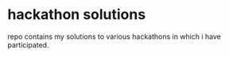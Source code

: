 # hackathon solutions
repo contains my solutions to various hackathons in which i have participated.
